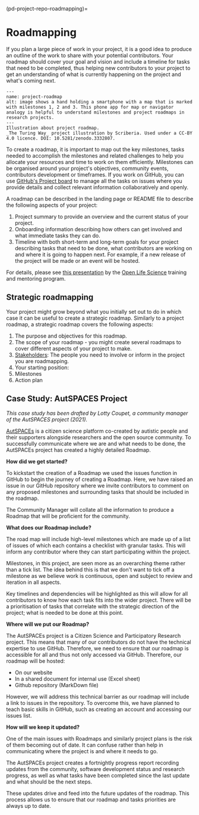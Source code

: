 (pd-project-repo-roadmapping)=
# Roadmapping

If you plan a large piece of work in your project, it is a good idea to produce an outline of the work to share with your potential contributors.
Your roadmap should cover your goal and vision and include a timeline for tasks that need to be completed, thus helping new contributors to your project to get an understanding of what is currently happening on the project and what's coming next.

```{figure} ../../../figures/project-roadmap.jpg
---
name: project-roadmap
alt: image shows a hand holding a smartphone with a map that is marked with milestones 1, 2 and 3. This phone app for map or navigator analogy is helpful to understand milestones and project roadmaps in research projects.
---
Illustration about project roadmap.
_The Turing Way_ project illustration by Scriberia. Used under a CC-BY 4.0 licence. DOI: 10.5281/zenodo.3332807.
```

To create a roadmap, it is important to map out the key milestones, tasks needed to accomplish the milestones and related challenges to help you allocate your resources and time to work on them efficiently.
Milestones can be organised around your project's objectives, community events, contributors development or timeframes.
If you work on GitHub, you can use [GitHub's Project board](https://docs.github.com/en/github-ae@latest/issues/organizing-your-work-with-project-boards/managing-project-boards/about-project-boards) to manage all the tasks on issues where you provide details and collect relevant information collaboratively and openly.

A roadmap can be described in the landing page or README file to describe the following aspects of your project:

1. Project summary to provide an overview and the current status of your project.
2. Onboarding information describing how others can get involved and what immediate tasks they can do.
3. Timeline with both short-term and long-term goals for your project describing tasks that need to be done, what contributors are working on and where it is going to happen next.
For example, if a new release of the project will be made or an event will be hosted.

For details, please see [this presentation](https://docs.google.com/presentation/d/e/2PACX-1vSMCLWnN1_lO4ofD9cCjN9TJxyHYIvBFfgarOlwi95G4JJ5m672v-sYFbvfRyHPag83XviEJBrIecga/pub?start=false&loop=false&delayms=3000) by the [Open Life Science](https://openlifesci.org/) training and mentoring program.

## Strategic roadmapping

Your project might grow beyond what you initially set out to do in which case it can be useful to create a strategic roadmap.
Similarly to a project roadmap, a strategic roadmap covers the following aspects:
1. The purpose and objectives for this roadmap.
2. The scope of your roadmap - you might create several roadmaps to cover different aspects of your project to make.
3. [Stakeholders](https://book.the-turing-way.org/project-design/stakeholders): The people you need to involve or inform in the project you are roadmapping.
4. Your starting position: 
5. Milestones
6. Action plan


## Case Study: AutSPACES Project

*This case study has been drafted by Lotty Coupet, a community manager of the AutSPACES project (2021).*

[AutSPACEs](https://github.com/alan-turing-institute/AutSPACEs) is a citizen science platform co-created by autistic people and their supporters alongside researchers and the open source community.
To successfully communicate where we are and what needs to be done, the AutSPACEs project has created a highly detailed Roadmap.

**How did we get started?**

To kickstart the creation of a Roadmap we used the issues function in GitHub to begin the journey of creating a Roadmap.
Here, we have raised an issue in our GitHub repository where we invite contributors to comment on any proposed milestones and surrounding tasks that should be included in the roadmap.

The Community Manager will collate all the information to produce a Roadmap that will be proficient for the community.

**What does our Roadmap include?**

The road map will include high-level milestones which are made up of a list of issues of which each contains a checklist with granular tasks.
This will inform any contributor where they can start participating within the project.

Milestones, in this project, are seen more as an overarching theme rather than a tick list.
The idea behind this is that we don't want to tick off a milestone as we believe work is continuous, open and subject to review and iteration in all aspects.

Key timelines and dependencies will be highlighted as this will allow for all contributors to know how each task fits into the wider project.
There will be a prioritisation of tasks that correlate with the strategic direction of the project; what is needed to be done at this point.

**Where will we put our Roadmap?**

The AutSPACEs project is a Citizen Science and Participatory Research project.
This means that many of our contributors do not have the technical expertise to use GitHub.
Therefore, we need to ensure that our roadmap is accessible for all and thus not only accessed via GitHub. Therefore, our roadmap will be hosted:
- On our website
- In a shared document for internal use (Excel sheet)
- Github repository (MarkDown file)

However, we will address this technical barrier as our roadmap will include a link to issues in the repository.
To overcome this, we have planned to teach basic skills in GitHub, such as creating an account and accessing our issues list.

**How will we keep it updated?**

One of the main issues with Roadmaps and similarly project plans is the risk of them becoming out of date.
It can confuse rather than help in communicating where the project is and where it needs to go.

The AutSPACEs project creates a fortnightly progress report recording updates from the community, software development status and research progress, as well as what tasks have been completed since the last update and what should be the next steps.

These updates drive and feed into the future updates of the roadmap.
This process allows us to ensure that our roadmap and tasks priorities are always up to date.
